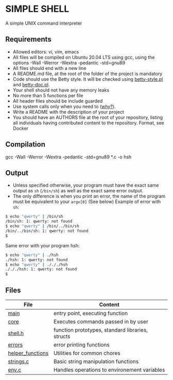 # SIMPLE SHELL
A simple UNIX command interpreter
## Requirements
- Allowed editors: vi, vim, emacs
- All files will be compiled on Ubuntu 20.04 LTS using gcc, using the options -Wall -Werror -Wextra -pedantic -std=gnu89
- All files should end with a new line
- A README.md file, at the root of the folder of the project is mandatory
- Code should use the Betty style. It will be checked using [betty-style.pl](https://github.com/holbertonschool/Betty/blob/master/betty-style.pl) and [betty-doc.pl](https://github.com/holbertonschool/Betty/blob/master/betty-doc.pl).
- Your shell should not have any memory leaks
- No more than 5 functions per file
- All header files should be include guarded
- Use system calls only when you need to ([why?](https://alx-intranet.hbtn.io/rltoken/EU7B1PTSy14INnZEShpobQ)).
- Write a README with the description of your project
- You should have an AUTHORS file at the root of your repository, listing all individuals having contributed content to the repository. Format, see Docker

## Compilation
gcc -Wall -Werror -Wextra -pedantic -std=gnu89 *.c -o hsh
 
 ## Output
 - Unless specified otherwise, your program must have the exact same output as `sh` (`/bin/sh`) as well as the exact same error output.
 - The only difference is when you print an error, the name of the program must be equivalent to your `argv[0]` (See below)
Example of error with `sh`:

```bash
$ echo "qwerty" | /bin/sh
/bin/sh: 1: qwerty: not found
$ echo "qwerty" | /bin/../bin/sh
/bin/../bin/sh: 1: qwerty: not found
$
```

Same error with your program hsh:

```bash
$ echo "qwerty" | ./hsh
./hsh: 1: qwerty: not found
$ echo "qwerty" | ./././hsh
./././hsh: 1: qwerty: not found
$
```

## Files
File | Content
---- | -----------
[main](./shell-main.c) | entry point, executing function
[core](./shell-core.c) | Executes commands passed in by user
[shell.h](./shell.h) | function prototypes, standard libraries, structs
[errors](./errors.c) | error printing functions
[helper_functions](./helper_functions.c) | Utilities for common chores
[strings.c](./strings.c) | Basic string manipulation functions
[env.c](./_env.c) | Handles operations to environement variables